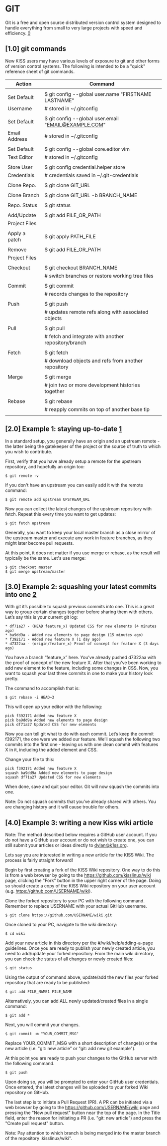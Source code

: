 GIT
===

Git is a free and open source distributed version control system designed to
handle everything from small to very large projects with speed and
efficiency. [0]

[1.0] git commands
------------------

New KISS users may have various levels of exposure to git and other forms of
version control systems. The following is intended to be a "quick" reference
sheet of git commands.


|   Action          |   Command                                                |
|-------------------|----------------------------------------------------------|
|                   |                                                          |
|   Set Default     |   $ git config --global user.name "FIRSTNAME LASTNAME"   |
|   Username        |   # stored in ~/.gitconfig                               |
|                   |                                                          |
|   Set Default     |   $ git config --global user.email "EMAIL@EXAMPLE.COM"   |
|   Email Address   |   # stored in ~/.gitconfig                               |
|                   |                                                          |
|   Set Default     |   $ git config --global core.editor vim                  |
|   Text Editor     |   # stored in ~/.gitconfig                               |
|                   |                                                          |
|   Store User      |   $ git config credential.helper store                   |
|   Credentials     |   # credentials saved in ~/.git-credentials              |
|                   |                                                          |
|   Clone Repo.     |   $ git clone GIT_URL                                    |
|                   |                                                          |
|   Clone Branch    |   $ git clone GIT_URL -b BRANCH_NAME                     |
|                   |                                                          |
|   Repo. Status    |   $ git status                                           |
|                   |                                                          |
|   Add/Update      |   $ git add FILE_OR_PATH                                 |
|   Project Files   |                                                          |
|                   |                                                          |
|   Apply a patch   |   $ git apply PATH_FILE                                  |
|                   |                                                          |
|   Remove          |   $ git add FILE_OR_PATH                                 |
|   Project Files   |                                                          |
|                   |                                                          |
|   Checkout        |   $ git checkout BRANCH_NAME                             |
|                   |   # switch branches or restore working tree files        |
|                   |                                                          |
|   Commit          |   $ git commit                                           |
|                   |   # records changes to the repository                    |
|                   |                                                          |
|   Push            |   $ git push                                             |
|                   |   # updates remote refs along with associated objects    |
|                   |                                                          |
|   Pull            |   $ git pull                                             |
|                   |   # fetch and integrate with another repository/branch   |
|                   |                                                          |
|   Fetch           |   $ git fetch                                            |
|                   |   # download objects and refs from another repository    |
|                   |                                                          |
|   Merge           |   $ git merge                                            |
|                   |   # join two or more development histories together      |
|                   |                                                          |
|   Rebase          |   $ git rebase                                           |
|                   |   # reapply commits on top of another base tip           |
|                   |                                                          |


[2.0] Example 1: staying up-to-date [1]
---------------------------------------

In a standard setup, you generally have an origin and an upstream remote - the
latter being the gatekeeper of the project or the source of truth to which you
wish to contribute.

First, verify that you have already setup a remote for the upstream repository,
and hopefully an origin too:

    $ git remote -v

If you don't have an upstream you can easily add it with the remote command:

    $ git remote add upstream UPSTREAM_URL

Now you can collect the latest changes of the upstream repository with fetch.
Repeat this every time you want to get updates:

    $ git fetch upstream

Generally, you want to keep your local master branch as a close mirror of the
upstream master and execute any work in feature branches, as they might later
become pull requests.

At this point, it does not matter if you use merge or rebase, as the result
will typically be the same. Let's use merge:

    $ git checkout master
    $ git merge upstream/master

[3.0] Example 2: squashing your latest commits into one [2]
-----------------------------------------------------------

With git it’s possible to squash previous commits into one. This is a great way
to group certain changes together before sharing them with others. Let’s say
this is your current git log:

    * df71a27 - (HEAD feature_x) Updated CSS for new elements (4 minutes ago)
    * ba9dd9a - Added new elements to page design (15 minutes ago)
    * f392171 - Added new feature X (1 day ago)
    * d7322aa - (origin/feature_x) Proof of concept for feature X (3 days ago)

You have a branch “feature_x” here. You’ve already pushed d7322aa with the proof
of concept of the new feature X. After that you’ve been working to add new
element to the feature, including some changes in CSS. Now, you want to squash
your last three commits in one to make your history look pretty.

The command to accomplish that is:

    $ git rebase -i HEAD~3

This will open up your editor with the following:

    pick f392171 Added new feature X
    pick ba9dd9a Added new elements to page design
    pick df71a27 Updated CSS for new elements

Now you can tell git what to do with each commit. Let’s keep the commit f392171,
the one were we added our feature. We’ll squash the following two commits into
the first one - leaving us with one clean commit with features X in it,
including the added element and CSS.

Change your file to this:

    pick f392171 Added new feature X
    squash ba9dd9a Added new elements to page design
    squash df71a27 Updated CSS for new elements

When done, save and quit your editor. Git will now squash the commits into one.

Note: Do not squash commits that you’ve already shared with others. You are
      changing history and it will cause trouble for others.

[4.0] Example 3: writing a new Kiss wiki article
------------------------------------------------

Note: The method described below requires a GitHub user account. If you do not
      have a GitHub user account or do not wish to create one, you can still
      submit your articles or ideas directly to dylan@k1ss.org.

Lets say you are interested in writing a new article for the KISS Wiki. The
process is fairly straight forward!

Begin by first creating a fork of the KISS Wiki repository. One way to do this
is from a web browser by going to the https://github.com/kisslinux/wiki page,
clicking the "Fork" button in the upper right corner of the page. Doing so
should create a copy of the KISS Wiki repository on your user account (e.g.
https://github.com/USERNAME/wiki).

Clone the forked repository to your PC with the following command. Remember to
replace USERNAME with your actual GitHub username.

    $ git clone https://github.com/USERNAME/wiki.git

Once cloned to your PC, navigate to the wiki directory:

    $ cd wiki

Add your new article in this directory per the #/wiki/help/adding-a-page
guidelines. Once you are ready to publish your newly created article, you need
to add/update your forked repository. From the main wiki directory, you can
check the status of all changes or newly created files:

    $ git status

Using the output of command above, update/add the new files your forked
repository that are ready to be published:

    $ git add FILE_NAME1 FILE_NAME

Alternatively, you can add ALL newly updated/created files in a single command:

    $ git add *

Next, you will commit your changes.

    $ git commit -m "YOUR_COMMIT_MSG"

Replace YOUR_COMMIT_MSG with a short description of change(s) or the new article
(i.e. "git: new article" or "git: add new git example").

At this point you are ready to push your changes to the GitHub server with the
following command.

    $ git push

Upon doing so, you will be prompted to enter your GitHub user credentials. Once
entered, the latest changes will be uploaded to your forked Wiki repository
on GitHub.

The last step is to initiate a Pull Request (PR). A PR can be initiated via a
web browser by going to the https://github.com/USERNAME/wiki page and pressing
the "New pull request" button near the top of the page. In the Title field,
enter the reason for initiating a PR (i.e. "git: new article") and press the
"Create pull request" button.

Note: Pay attention to which branch is being merged into the master branch of
      the repository :kisslinux/wiki".

[0]: https://git-scm.com
[1]: https://www.atlassian.com/git/tutorials/git-forks-and-upstreams
[2]: https://www.devroom.io/2011/07/05/git-squash-your-latests-commits-into-one/
